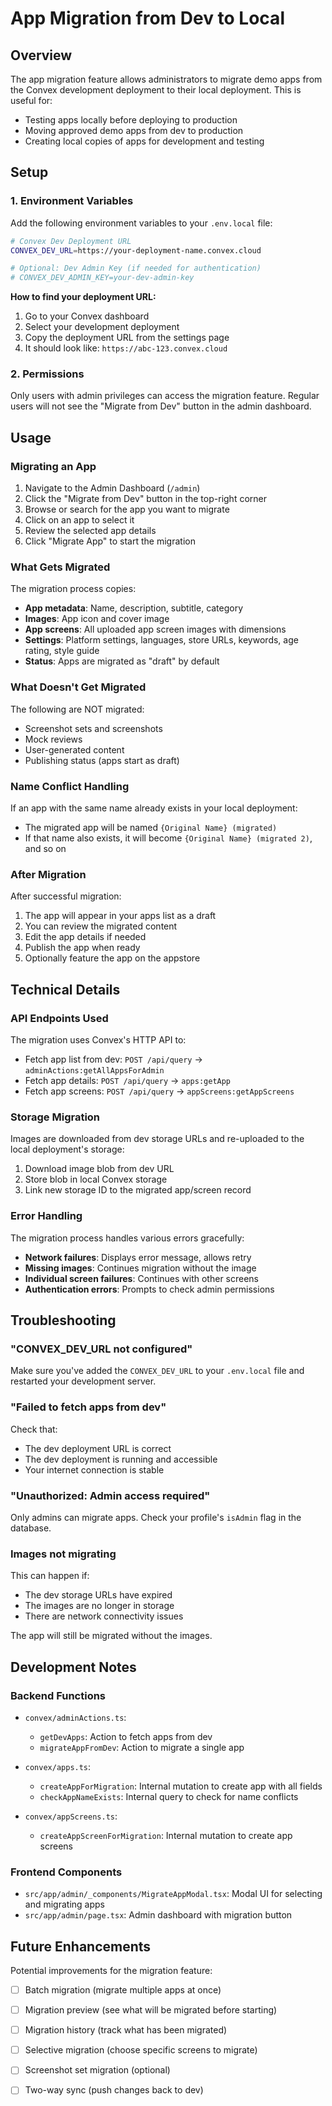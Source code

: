 # App Migration from Dev to Local

## Overview

The app migration feature allows administrators to migrate demo apps from the Convex development deployment to their local deployment. This is useful for:

- Testing apps locally before deploying to production
- Moving approved demo apps from dev to production
- Creating local copies of apps for development and testing

## Setup

### 1. Environment Variables

Add the following environment variables to your `.env.local` file:

```bash
# Convex Dev Deployment URL
CONVEX_DEV_URL=https://your-deployment-name.convex.cloud

# Optional: Dev Admin Key (if needed for authentication)
# CONVEX_DEV_ADMIN_KEY=your-dev-admin-key
```

**How to find your deployment URL:**
1. Go to your Convex dashboard
2. Select your development deployment
3. Copy the deployment URL from the settings page
4. It should look like: `https://abc-123.convex.cloud`

### 2. Permissions

Only users with admin privileges can access the migration feature. Regular users will not see the "Migrate from Dev" button in the admin dashboard.

## Usage

### Migrating an App

1. Navigate to the Admin Dashboard (`/admin`)
2. Click the "Migrate from Dev" button in the top-right corner
3. Browse or search for the app you want to migrate
4. Click on an app to select it
5. Review the selected app details
6. Click "Migrate App" to start the migration

### What Gets Migrated

The migration process copies:

- **App metadata**: Name, description, subtitle, category
- **Images**: App icon and cover image
- **App screens**: All uploaded app screen images with dimensions
- **Settings**: Platform settings, languages, store URLs, keywords, age rating, style guide
- **Status**: Apps are migrated as "draft" by default

### What Doesn't Get Migrated

The following are NOT migrated:

- Screenshot sets and screenshots
- Mock reviews
- User-generated content
- Publishing status (apps start as draft)

### Name Conflict Handling

If an app with the same name already exists in your local deployment:

- The migrated app will be named `{Original Name} (migrated)`
- If that name also exists, it will become `{Original Name} (migrated 2)`, and so on

### After Migration

After successful migration:

1. The app will appear in your apps list as a draft
2. You can review the migrated content
3. Edit the app details if needed
4. Publish the app when ready
5. Optionally feature the app on the appstore

## Technical Details

### API Endpoints Used

The migration uses Convex's HTTP API to:

- Fetch app list from dev: `POST /api/query` → `adminActions:getAllAppsForAdmin`
- Fetch app details: `POST /api/query` → `apps:getApp`
- Fetch app screens: `POST /api/query` → `appScreens:getAppScreens`

### Storage Migration

Images are downloaded from dev storage URLs and re-uploaded to the local deployment's storage:

1. Download image blob from dev URL
2. Store blob in local Convex storage
3. Link new storage ID to the migrated app/screen record

### Error Handling

The migration process handles various errors gracefully:

- **Network failures**: Displays error message, allows retry
- **Missing images**: Continues migration without the image
- **Individual screen failures**: Continues with other screens
- **Authentication errors**: Prompts to check admin permissions

## Troubleshooting

### "CONVEX_DEV_URL not configured"

Make sure you've added the `CONVEX_DEV_URL` to your `.env.local` file and restarted your development server.

### "Failed to fetch apps from dev"

Check that:
- The dev deployment URL is correct
- The dev deployment is running and accessible
- Your internet connection is stable

### "Unauthorized: Admin access required"

Only admins can migrate apps. Check your profile's `isAdmin` flag in the database.

### Images not migrating

This can happen if:
- The dev storage URLs have expired
- The images are no longer in storage
- There are network connectivity issues

The app will still be migrated without the images.

## Development Notes

### Backend Functions

- `convex/adminActions.ts`:
  - `getDevApps`: Action to fetch apps from dev
  - `migrateAppFromDev`: Action to migrate a single app

- `convex/apps.ts`:
  - `createAppForMigration`: Internal mutation to create app with all fields
  - `checkAppNameExists`: Internal query to check for name conflicts

- `convex/appScreens.ts`:
  - `createAppScreenForMigration`: Internal mutation to create app screens

### Frontend Components

- `src/app/admin/_components/MigrateAppModal.tsx`: Modal UI for selecting and migrating apps
- `src/app/admin/page.tsx`: Admin dashboard with migration button

## Future Enhancements

Potential improvements for the migration feature:

- [ ] Batch migration (migrate multiple apps at once)
- [ ] Migration preview (see what will be migrated before starting)
- [ ] Migration history (track what has been migrated)
- [ ] Selective migration (choose specific screens to migrate)
- [ ] Screenshot set migration (optional)
- [ ] Two-way sync (push changes back to dev)

